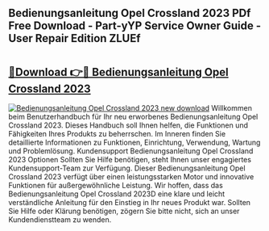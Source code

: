 ## Bedienungsanleitung Opel Crossland 2023 PDf Free Download - Part-yYP Service Owner Guide - User Repair Edition ZLUEf

# <h2><a href="http://df1abjz.blite.top/?on=Bedienungsanleitung+Opel+Crossland+2023">🔗Download 👉🔴 Bedienungsanleitung Opel Crossland 2023</a></h2>

[![Bedienungsanleitung Opel Crossland 2023 new download](https://i.imgur.com/lujVjoI.png)](http://df1abjz.blite.top/?on=Bedienungsanleitung+Opel+Crossland+2023)
Willkommen beim Benutzerhandbuch für Ihr neu erworbenes Bedienungsanleitung Opel Crossland 2023. Dieses Handbuch soll Ihnen helfen, die Funktionen und Fähigkeiten Ihres Produkts zu beherrschen. Im Inneren finden Sie detaillierte Informationen zu Funktionen, Einrichtung, Verwendung, Wartung und Problemlösung. Kundensupport Bedienungsanleitung Opel Crossland 2023 Optionen Sollten Sie Hilfe benötigen, steht Ihnen unser engagiertes Kundensupport-Team zur Verfügung. Dieser Bedienungsanleitung Opel Crossland 2023 verfügt über einen leistungsstarken Motor und innovative Funktionen für außergewöhnliche Leistung. Wir hoffen, dass das Bedienungsanleitung Opel Crossland 2023D eine klare und leicht verständliche Anleitung für den Einstieg in Ihr neues Produkt war. Sollten Sie Hilfe oder Klärung benötigen, zögern Sie bitte nicht, sich an unser Kundendienstteam zu wenden.
